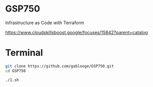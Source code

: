 # GSP750

Infrastructure as Code with Terraform

https://www.cloudskillsboost.google/focuses/15842?parent=catalog

# Terminal

```bash
git clone https://github.com/gablooge/GSP750.git
cd GSP750

./1.sh


```

